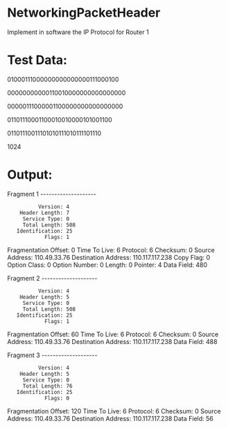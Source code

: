 # NetworkingPacketHeader
Implement in software the IP Protocol for Router 1

# Test Data:
01000111000000000000000111000100

00000000000110010000000000000000

00000111000001100000000000000000

01101110001100010010000101001100

01101110011101010111010111101110‬

1024


# Output:
Fragment 1 --------------------

              Version: 4
        Header Length: 7
         Service Type: 0
         Total Length: 508
       Identification: 25
                Flags: 1
 Fragmentation Offset: 0
         Time To Live: 6
             Protocol: 6
             Checksum: 0
       Source Address: 110.49.33.76
  Destination Address: 110.117.117.238
            Copy Flag: 0
         Option Class: 0
        Option Number: 0
               Length: 0
              Pointer: 4
           Data Field: 480

Fragment 2 --------------------

              Version: 4
        Header Length: 5
         Service Type: 0
         Total Length: 508
       Identification: 25
                Flags: 1
 Fragmentation Offset: 60
         Time To Live: 6
             Protocol: 6
             Checksum: 0
       Source Address: 110.49.33.76
  Destination Address: 110.117.117.238
           Data Field: 488

Fragment 3 --------------------

              Version: 4
        Header Length: 5
         Service Type: 0
         Total Length: 76
       Identification: 25
                Flags: 0
 Fragmentation Offset: 120
         Time To Live: 6
             Protocol: 6
             Checksum: 0
       Source Address: 110.49.33.76
  Destination Address: 110.117.117.238
           Data Field: 56

